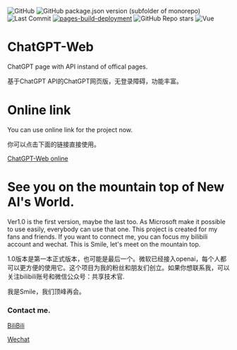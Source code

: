 
![GitHub](https://img.shields.io/github/license/SmileBuild/ChatGPT-Web)
![GitHub package.json version (subfolder of monorepo)](https://img.shields.io/github/package-json/v/SmileBuild/Chatgpt-Web?filename=chatgpt-web%2Fpackage.json)
![Last Commit](https://img.shields.io/github/last-commit/SmileBuild/Chatgpt-Web)
[![pages-build-deployment](https://github.com/SmileBuild/ChatGPT-Web/actions/workflows/pages/pages-build-deployment/badge.svg?branch=gh-pages)](https://github.com/SmileBuild/ChatGPT-Web/actions/workflows/pages/pages-build-deployment)
![GitHub Repo stars](https://img.shields.io/github/stars/smilebuild/ChatGPT-Web)
 ![Vue](https://img.shields.io/badge/Vue.js-35495E?logo=vue.js&logoColor=4FC08D)
# ChatGPT-Web
ChatGPT page with API instand of offical pages.

基于ChatGPT API的ChatGPT网页版，无登录障碍，功能丰富。

# Online link

You can use online link for the project now.

你可以点击下面的链接直接使用。

[ChatGPT-Web online](https://smilebuild.github.io/ChatGPT-Web/)

# See you on the mountain top of New AI's World.

Ver1.0 is the first version, maybe the last too. As Microsoft make it possible to use easily, everybody can use that one. This project is created for my fans and friends. If you want to connect me, you can focus my bilibili account and wechat. This is Smile, let's meet on the mountain top.

1.0版本是第一本正式版本，也可能是最后一个。微软已经接入openai，每个人都可以更方便的使用它。这个项目为我的粉丝和朋友们创立。如果你想联系我，可以关注bilibili账号和微信公众号：共享技术官.

我是Smile，我们顶峰再会。

### Contact me.

[BiliBili](https://space.bilibili.com/34147682)

[Wechat](https://mp.weixin.qq.com/s/PreIh5_A0Tuo4_D-7h61sw)